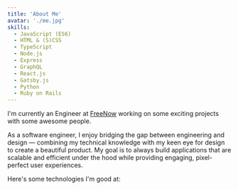 ```yaml
---
title: 'About Me'
avatar: './me.jpg'
skills:
  - JavaScript (ES6)
  - HTML & (S)CSS
  - TypeScript
  - Node.js
  - Express
  - GraphQL
  - React.js
  - Gatsby.js
  - Python
  - Ruby on Rails
---
```


I'm currently an Engineer at [FreeNow](https://free-now.com/) working on some exciting projects with some awesome people.

As a software engineer, I enjoy bridging the gap between engineering and design — combining my technical knowledge with my keen eye for design to create a beautiful product. My goal is to always build applications that are scalable and efficient under the hood while providing engaging, pixel-perfect user experiences.

Here's some technologies I'm good at:
